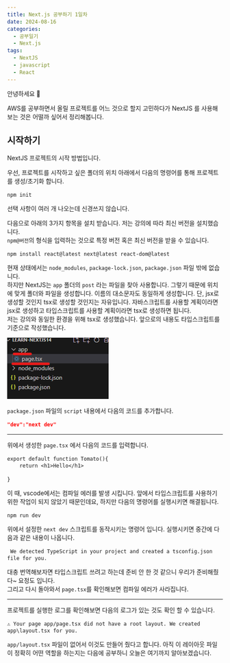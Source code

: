 ```yaml
---
title: Next.js 공부하기 1일차
date: 2024-08-16
categories:
  - 공부일기
  - Next.js
tags:
  - NextJS
  - javascript
  - React
---
```

안녕하세요 🐸

AWS를 공부하면서 올릴 프로젝트를 어느 것으로 할지 고민하다가 NextJS 를 사용해 보는 것은 어떨까 싶어서 정리해봅니다.

## 시작하기
NextJS 프로젝트의 시작 방법입니다.  

우선, 프로젝트를 시작하고 싶은 폴더의 위치 아래에서 다음의 명령어를 통해 프로젝트를 생성/초기화 합니다.
```
npm init
```
선택 사항이 여러 개 나오는데 신경쓰지 않습니다.  

다음으로 아래의 3가지 항목을 설치 받습니다.  저는 강의에 따라 최신 버전을 설치했습니다.  
`npm@버전`의 형식을 입력하는 것으로 특정 버전 혹은 최신 버전을 받을 수 있습니다.  
```
npm install react@latest next@latest react-dom@latest
```

현재 상태에서는 `node_modules`, `package-lock.json`, `package.json` 파일 밖에 없습니다.  
하지만 NextJS는 `app` 폴더의 `post` 라는 파일을 찾아 사용합니다.  그렇기 때문에 위치에 맞게 폴더와 파일을 생성합니다.  이름의 대소문자도 동일하게 생성합니다. 단, jsx로 생성할 것인지 tsx로 생성할 것인지는 자유입니다. 자바스크립트를 사용할 계획이라면 jsx로 생성하고 타입스크립트를 사용할 계획이라면 tsx로 생성하면 됩니다.  
저는 강의와 동일한 환경을 위해 tsx로 생성했습니다. 
앞으로의 내용도 타입스크립트를 기준으로 작성했습니다.  

![](assets/img/screenshot/Pasted%20image%2020240816164053.png)    

`package.json` 파일의 `script` 내용에서 다음의 코드를 추가합니다.
```json
"dev":"next dev"
```

---

위에서 생성한 `page.tsx` 에서 다음의 코드를 입력합니다.  

```tsx
export default function Tomato(){
    return <h1>Hello</h1>

}
```
이 때, vscode에서는 컴파일 에러를 발생 시킵니다. 앞에서 타입스크립트를 사용하기 위한 작업이 되지 않았기 때문인데요, 하지만 다음의 명령어를 실행시키면 해결됩니다.

```
npm run dev
```

위에서 설정한 `next dev` 스크립트를 동작시키는 명령어 입니다.  실행시키면 중간에 다음과 같은 내용이 나옵니다.  

```
 We detected TypeScript in your project and created a tsconfig.json file for you.
```

대충 번역해보자면 타입스크립트 쓰려고 하는데 준비 안 한 것 같으니 우리가 준비해줬다~ 요정도 입니다.  
그리고 다시 돌아와서 `page.tsx`를 확인해보면 컴파일 에러가 사라집니다.

---

프로젝트를 실행한 로그를 확인해보면 다음의 로그가 있는 것도 확인 할 수 있습니다.  

```
⚠ Your page app/page.tsx did not have a root layout. We created app\layout.tsx for you.
```

`app/layout.tsx` 파일이 없어서 이것도 만들어 줬다고 합니다. 아직 이 레이아웃 파일이 정확히 어떤 역할을 하는지는 다음에 공부하니 오늘은 여기까지 알아보겠습니다.